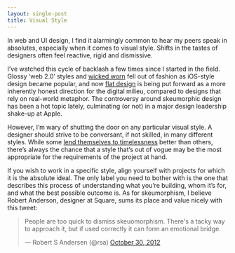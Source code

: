 ```yaml
---
layout: single-post
title: Visual Style
---
```


In web and UI design, I find it alarmingly common to hear my peers speak in absolutes, especially when it comes to visual style. Shifts in the tastes of designers often feel reactive, rigid and dismissive.

I’ve watched this cycle of backlash a few times since I started in the field. Glossy ‘web 2.0’ styles and [wicked worn](http://cameronmoll.com/archives/000024.html) fell out of fashion as iOS-style design became popular, and now  [flat design](http://layervault.tumblr.com/post/32267022219/flat-interface-design) is being put forward as a more inherently honest direction for the digital milieu, compared to designs that rely on real-world metaphor. The controversy around skeumorphic design has been a hot topic lately, culminating (or not) in a major design leadership shake-up at Apple.

However, I’m wary of shutting the door on any particular visual style. A designer should strive to be conversant, if not skilled, in many different styles. While some [lend themselves to timelessness](http://www.paulgraham.com/taste.html) better than others, there’s always the chance that a style that’s out of vogue may be the most appropriate for the requirements of the project at hand. 

If you wish to work in a specific style, align yourself with projects for which it is the absolute ideal. The only label you need to bother with is the one that describes this process of understanding what you’re building, whom it’s for, and what the best possible outcome is. As for skeumorphism, I believe Robert Anderson, designer at Square, sums its place and value nicely with this tweet:

<blockquote class="twitter-tweet tw-align-center"><p>People are too quick to dismiss skeuomorphism. There's a tacky way to approach it, but if used correctly it can form an emotional bridge.</p>&mdash; Robert S Andersen (@rsa) <a href="https://twitter.com/rsa/status/263256705268342784" data-datetime="2012-10-30T12:31:04+00:00">October 30, 2012</a></blockquote>
<script src="//platform.twitter.com/widgets.js" charset="utf-8"> </script> 
